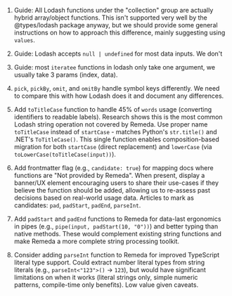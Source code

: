 1. Guide: All Lodash functions under the "collection" group are actually hybrid
   array/object functions. This isn't supported very well by the @types/lodash
   package anyway, but we should provide some general instructions on how to
   approach this difference, mainly suggesting using `values`.

2. Guide: Lodash accepts `null | undefined` for most data inputs. We don't

3. Guide: most `iteratee` functions in lodash only take one argument, we usually
   take 3 params (index, data).

4. `pick`, `pickBy`, `omit`, and `omitBy` handle symbol keys differently. We
   need to compare this with how Lodash does it and document any differences.

5. Add `toTitleCase` function to handle 45% of `words` usage (converting
   identifiers to readable labels). Research shows this is the most common
   Lodash string operation not covered by Remeda. Use proper name `toTitleCase`
   instead of `startCase` - matches Python's `str.title()` and .NET's
   `ToTitleCase()`. This single function enables composition-based migration
   for both `startCase` (direct replacement) and `lowerCase` (via
   `toLowerCase(toTitleCase(input))`).

6. Add frontmatter flag (e.g., `candidate: true`) for mapping docs where
   functions are "Not provided by Remeda". When present, display a banner/UX
   element encouraging users to share their use-cases if they believe the
   function should be added, allowing us to re-assess past decisions based on
   real-world usage data. Articles to mark as candidates: `pad`, `padStart`,
   `padEnd`, `parseInt`.

7. Add `padStart` and `padEnd` functions to Remeda for data-last ergonomics
   in pipes (e.g., `pipe(input, padStart(10, "0"))`) and better typing than
   native methods. These would complement existing string functions and make
   Remeda a more complete string processing toolkit.

8. Consider adding `parseInt` function to Remeda for improved TypeScript
   literal type support. Could extract number literal types from string
   literals (e.g., `parseInt<"123">()` → `123`), but would have significant
   limitations on when it works (literal strings only, simple numeric patterns,
   compile-time only benefits). Low value given caveats.
